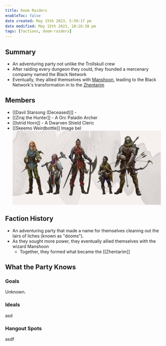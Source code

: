 ```yaml
---
title: Doom Raiders
enableToc: false
date created: May 15th 2023, 5:59:17 pm
date modified: May 15th 2023, 10:26:38 pm
tags: [factions, doom-raiders]
---
```

## Summary
- An adventuring party not unlike the Trollskull crew
- After raiding every dungeon they could, they founded a mercenary compamy named the Black Network
- Eventually, they allied themselves with [Manshoon](Manshoon.md), leading to the Black Network's transformation in to the [Zhentarim](Zhentarim.md)

## Members
- [[Davil Starsong (Deceased)]] - 
- [[Ziraj the Hunter]] - A Orc Paladin Archer
- [[Istrid Horn]] - A Dwarven Shield Cleric
- [[Skeemo Weirdbottle]]
  Image bel
![](attachments/Pasted%20image%2020230515222747.png)
## Faction History
- An adventuring party that made a name for themselves cleaning out the lairs of liches (known as "dooms").
- As they sought more power, they eventually allied themselves with the wizard Manshoon
	- Together, they formed what became the [[Zhentarim]]

## What the Party Knows
### Goals
Unknown.
### Ideals
asd
### Hangout Spots
asdf

